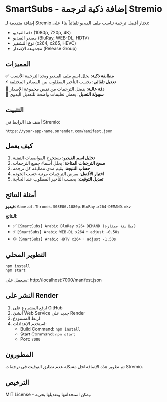 # SmartSubs - إضافة ذكية لترجمة Stremio

إضافة متقدمة لـ Stremio تختار أفضل ترجمة تناسب ملف الفيديو تلقائياً بناءً على:
- دقة الفيديو (1080p, 720p, 4K)
- مصدر الفيديو (BluRay, WEB-DL, HDTV)
- نوع التشفير (x264, x265, HEVC)
- مجموعة الإصدار (Release Group)

## المميزات

✅ **مطابقة ذكية**: يحلل اسم ملف الفيديو ويجد الترجمة الأنسب  
⚡ **تعديل تلقائي**: يحسب التأخير المطلوب بين المصادر المختلفة  
🎯 **دقة عالية**: يفضل الترجمات من نفس مجموعة الإصدار  
🔧 **سهولة التعديل**: يعطي تعليمات واضحة للتعديل اليدوي  

## التثبيت

أضف هذا الرابط في Stremio:
```
https://your-app-name.onrender.com/manifest.json
```

## كيف يعمل

1. **تحليل اسم الفيديو**: يستخرج المواصفات التقنية
2. **مسح الترجمات المتاحة**: يحلل أسماء جميع الترجمات  
3. **حساب النتيجة**: يقيم مدى مطابقة كل ترجمة
4. **اختيار الأفضل**: يعرض الترجمات مرتبة حسب الجودة
5. **تعديل التوقيت**: يحسب التأخير المطلوب عند الحاجة

## أمثلة النتائج

**فيديو**: `Game.of.Thrones.S08E06.1080p.BluRay.x264-DEMAND.mkv`

**النتائج**:
- ✅ `[SmartSubs] Arabic BluRay x264 DEMAND (مطابقة ممتازة)`  
- ⚡ `[SmartSubs] Arabic WEB-DL x264 • adjust -0.50s`  
- ⚙️ `[SmartSubs] Arabic HDTV x264 • adjust -1.50s`

## التطوير المحلي

```bash
npm install
npm start
```

سيعمل على: http://localhost:7000/manifest.json

## النشر على Render

1. ارفع المشروع على GitHub
2. أنشئ Web Service جديد على Render
3. اربط المستودع
4. استخدم الإعدادات:
   - Build Command: `npm install`
   - Start Command: `npm start`
   - Port: `7000`

## المطورون

تم تطوير هذه الإضافة لحل مشكلة عدم تطابق التوقيت في ترجمات Stremio.

## الترخيص

MIT License - يمكن استخدامها وتعديلها بحرية.
